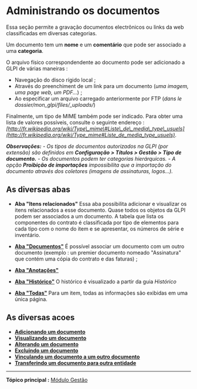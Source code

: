 Administrando os documentos
===================

Essa seção permite a gravação documentos electrônicos ou links da web classificadas em diversas categorias.

Um documento tem um **nome** e um **comentário** que pode ser associado a uma **categoria**.

O arquivo físico correspondendente ao documento pode ser adicionado a GLPI de várias maneiras :

-   Navegação do disco rígido local ;
-   Através do preenchiment de um link para um documento (*uma imagem, uma page web, um PDF...*) ;
-  Ao especificar um arquivo carregado anteriormente por FTP (*dans le dossier/mon_glpi/files/_uploads/*)

Finalmente, um tipo de MIME também pode ser indicado. Para obter uma lista de valores possíveis, consulte o seguinte endereço :*[http://fr.wikipedia.org/wiki/Type\_mime\#Liste\_de\_media\_type\_usuels](http://fr.wikipedia.org/wiki/Type_mime#Liste_de_media_type_usuels)*.

***Observações:***
*- Os tipos de documentos autorizados na GLPI (por extensão) são definidos em **Configuração > Títulos > Gestão > Tipo de documento.***
*- Os documentos podem ter categorias hierárquicas.*
*- A opção **Proibição de importações** impossibilita que a importação do documento através dos coletores (imagens de assinaturas, logos...).*

As diversas abas
----------------------
-   **Aba "Itens relacionados"**
    Essa aba possibilita adicionar e visualizar os itens relacionados a esse documento.
    Quase todos os objetos da GLPI podem ser associados a um documento.
    A tabela que lista os componentes do contrato é classificada por tipo de elementos para cada tipo com o nome do item e se apresentar, os números de série e inventário.

-   **[Aba "Documentos"](index.php?pt/As_diversas_abas/Aba_Documentos.md)**
    É possível associar um documento com um outro documento (exemplo : un premier documento nomeado "Assinatura" que contém uma cópia do contrato e das faturas) ;

-   **[Aba "Anotações"](index.php?pt/As_diversas_abas/Aba_Anotacoes.md)**

-   **[Aba "Histórico"](index.php?pt/As_diversas_abas/Aba_Historico.md)**
     O histórico é visualizado a partir da guia *Histórico*

-   **[Aba "Todas"](index.php?pt/As_diversas_abas/Aba_Todas.md)**
     Para um item, todas as informações são exibidas em uma única página.


As diversas acoes
-----------------------
-   **[Adicionando um documento](index.php?pt/As_diversas_acoes/Criando_um_novo_objeto.md)**
-   **[Visualizando um documento](index.php?pt/As_diversas_acoes/Visualizando_um_objeto.md)**
-   **[Alterando um documento](index.php?pt/As_diversas_acoes/Alterando_um_objeto.md)**
-   **[Excluindo um documento](index.php?pt/As_diversas_acoes/Excluindo_um_objeto.md)**
-   **[Vinculando um documento a um outro documento](index.php?pt/As_diversas_acoes/Linkando_um_documento_a_um_objeto.md)**
-   **[Transferindo um documento para outra entidade](index.php?pt/As_diversas_acoes/Transferindo_um_objeto.md)**

------
**Tópico principal :** [Módulo Gestão](index.php?pt/05_Modulo_Gestao/01_Modulo_Gestao.md "O módulo Gestão possibilita aos usuários administrar os contatos, fornecedores, orçamentos , os contatos e os documentos")
